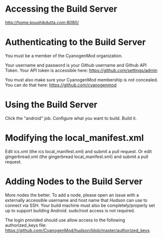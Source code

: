 # Accessing the Build Server
http://home.koushikdutta.com:8080/

# Authenticating to the Build Server
You must be a member of the CyanogenMod organization.

Your username and password is your Github username and Github API Token.
Your API token is accessible here:
https://github.com/settings/admin

You must also make sure your CyanogenMod membership is not concealed. You can do that here:
https://github.com/cyanogenmod

# Using the Build Server
Click the "android" job.
Configure what you want to build.
Build it.

# Modifying the local_manifest.xml
Edit ics.xml (the ics local_manifest.xml) and submit a pull request.
Or edit gingerbread.xml (the gingerbread local_manifest.xml) and submit a pull request.

# Adding Nodes to the Build Server
More nodes the better.
To add a node, please open an issue with a externally accessible username and host name that Hudson can use to connect via SSH.
Your build machine must also be completely/properly set up to support building Android. sudo/root access is not required.

The login provided should use allow access to the following authorized_keys file:
https://github.com/CyanogenMod/hudson/blob/master/authorized_keys